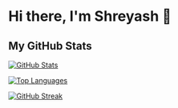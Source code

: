 # Hi there, I'm Shreyash 👋

## My GitHub Stats

[![GitHub Stats](https://github-readme-stats.vercel.app/api?username=shreyashmishra&show_icons=true&theme=default&count_private=true)](https://github.com/shreyashmishra/github-readme-stats)

[![Top Languages](https://github-readme-stats.vercel.app/api/top-langs/?username=shreyashmishra&layout=compact&theme=default)](https://github.com/shreyashmishra/github-readme-stats)

[![GitHub Streak](https://github-readme-streak-stats.herokuapp.com?user=shreyashmishra&theme=default)](https://git.io/streak-stats)
